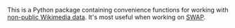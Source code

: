 This is a Python package containing convenience functions for working with [non-public Wikimedia data](https://wikitech.wikimedia.org/wiki/Analytics/Data_access#Production_access). It's most useful when working on [SWAP](https://wikitech.wikimedia.org/wiki/SWAP).